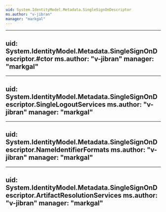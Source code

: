 ```yaml
---
uid: System.IdentityModel.Metadata.SingleSignOnDescriptor
ms.author: "v-jibran"
manager: "markgal"
---
```


---
uid: System.IdentityModel.Metadata.SingleSignOnDescriptor.#ctor
ms.author: "v-jibran"
manager: "markgal"
---

---
uid: System.IdentityModel.Metadata.SingleSignOnDescriptor.SingleLogoutServices
ms.author: "v-jibran"
manager: "markgal"
---

---
uid: System.IdentityModel.Metadata.SingleSignOnDescriptor.NameIdentifierFormats
ms.author: "v-jibran"
manager: "markgal"
---

---
uid: System.IdentityModel.Metadata.SingleSignOnDescriptor.ArtifactResolutionServices
ms.author: "v-jibran"
manager: "markgal"
---
